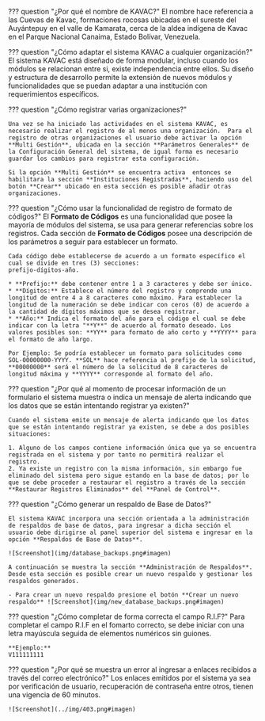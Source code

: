 ??? question "¿Por qué el nombre de KAVAC?"
    El nombre hace referencia a las Cuevas de Kavac, formaciones rocosas ubicadas en el sureste del Auyántepuy en el valle de Kamarata, cerca de la aldea indígena de Kavac en el Parque Nacional Canaima, Estado Bolívar, Venezuela.

??? question "¿Cómo adaptar el sistema KAVAC a cualquier organización?"
   	El sistema KAVAC está diseñado de forma modular, incluso cuando los módulos se relacionan entre si, existe independencia entre ellos.  Su diseño y estructura de desarrollo permite la extensión de nuevos módulos y funcionalidades que se puedan adaptar a una institución con requerimientos específicos.

??? question "¿Cómo registrar varias organizaciones?"

    Una vez se ha iniciado las actividades en el sistema KAVAC, es necesario realizar el registro de al menos una organización.  Para el registro de otras organizaciones el usuario debe activar la opción **Multi Gestión**, ubicada en la sección **Parámetros Generales** de la Configuración General del sistema, de igual forma es necesario guardar los cambios para registrar esta configuración. 

    Si la opción **Multi Gestión** se encuentra activa  entonces se habilitara la sección **Instituciones Registradas**, haciendo uso del botón **Crear** ubicado en esta sección es posible añadir otras organizaciones.     

??? question "¿Cómo usar la funcionalidad de registro de formato de códigos?"
    El **Formato de Códigos** es una funcionalidad que posee la mayoría de módulos del sistema, se usa para generar referencias sobre los registros.  Cada sección de **Formato de Códigos** posee una descripción de los parámetros a seguir para establecer un formato.

    Cada código debe establecerse de acuerdo a un formato específico el cual se divide en tres (3) secciones:
    prefijo-dígitos-año.

    * **Prefijo:** debe contener entre 1 a 3 caracteres y debe ser único.
    * **Dígitos:** Establece el número del registro y comprende una longitud de entre 4 a 8 caracteres como máximo. Para establecer la longitud de la numeración se debe indicar con ceros (0) de acuerdo a la cantidad de dígitos máximos que se desea registrar.
    * **Año:** Indica el formato del año para el código el cual se debe indicar con la letra "**Y**" de acuerdo al formato deseado. Los valores posibles son: **YY** para formato de año corto y **YYYY** para el formato de año largo.

    Por Ejemplo: Se podría establecer un formato para solicitudes como SOL-00000000-YYYY. **SOL** hace referencia al prefijo de la solicitud, **00000000** será el número de la solicitud de 8 caracteres de longitud máxima y **YYYY** corresponde al formato del año.

??? question "¿Por qué al momento de procesar información de un formulario el sistema muestra o indica un mensaje de alerta indicando que los datos que se están intentando registrar ya existen?"
	
	Cuando el sistema emite un mensaje de alerta indicando que los datos que se están intentando registrar ya existen, se debe a dos posibles situaciones:

	1. Alguno de los campos contiene información única que ya se encuentra registrada en el sistema y por tanto no permitirá realizar el registro.
	2. Ya existe un registro con la misma información, sin embargo fue eliminado del sistema pero sigue estando en la base de datos; por lo que se debe proceder a restaurar el registro a través de la sección **Restaurar Registros Eliminados** del **Panel de Control**.
    
??? question "¿Cómo generar un respaldo de Base de Datos?"

    El sistema KAVAC incorpora una sección orientada a la administración de respaldos de base de datos, para ingresar a dicha sección el usuario debe dirigirse al panel superior del sistema e ingresar en la opción **Respaldos de Base de Datos**. 

    ![Screenshot](img/database_backups.png#imagen)

    A continuación se muestra la sección **Administración de Respaldos**.  Desde esta sección es posible crear un nuevo respaldo y gestionar los respaldos generados. 

    - Para crear un nuevo respaldo presione el botón **Crear un nuevo respaldo** ![Screenshot](img/new_database_backups.png#imagen) 

??? question "¿Cómo completar de forma correcta el campo R.I.F?"
    Para completar el campo R.I.F en el fomarto correcto, se debe iniciar con una letra mayúscula seguida de elementos numéricos sin guiones.

    **Ejemplo:**
    V111111111

??? question "¿Por qué se muestra un error al ingresar a enlaces recibidos a través del correo electrónico?"
    Los enlaces emitidos por el sistema ya sea por verificación de usuario, recuperación de contraseña entre otros, tienen una vigencia de 60 minutos. 

    ![Screenshot](../img/403.png#imagen)
    

